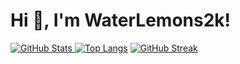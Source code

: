 # Hi 👋, I'm WaterLemons2k!
[![GitHub Stats](https://github-readme-stats.vercel.app/api?username=WaterLemons2k&show_icons=true) ![Top Langs](https://github-readme-stats.vercel.app/api/top-langs/?username=WaterLemons2k&layout=compact&langs_count=10)](https://github.com/anuraghazra/github-readme-stats)
[![GitHub Streak](https://streak-stats.demolab.com/?user=WaterLemons2k)](https://git.io/streak-stats)
